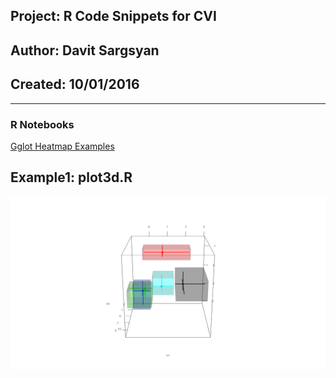## Project: R Code Snippets for CVI 
## Author: Davit Sargsyan  
## Created: 10/01/2016 

---

### R Notebooks
[Gglot Heatmap Examples](http://htmlpreview.github.com/?https://github.com/sargdavid/snippets.cvi/blob/master/rnotebook/ggplot_heatmap.nb.html)

## Example1: plot3d.R
![Alt text](media/movie1.gif?raw=true "Title")